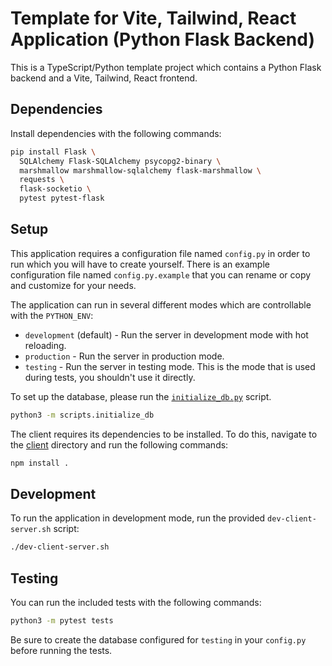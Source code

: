 # Template for Vite, Tailwind, React Application (Python Flask Backend)

This is a TypeScript/Python template project which contains a Python Flask backend and a Vite, Tailwind, React frontend.

## Dependencies

Install dependencies with the following commands:

```bash
pip install Flask \
  SQLAlchemy Flask-SQLAlchemy psycopg2-binary \
  marshmallow marshmallow-sqlalchemy flask-marshmallow \
  requests \
  flask-socketio \
  pytest pytest-flask
```

## Setup

This application requires a configuration file named `config.py` in order to run which you will have to create yourself.
There is an example configuration file named `config.py.example` that you can rename
or copy and customize for your needs.

The application can run in several different modes which are controllable with the `PYTHON_ENV`:

* `development` (default) - Run the server in development mode with hot reloading.
* `production` - Run the server in production mode.
* `testing` - Run the server in testing mode. This is the mode that is used during tests, you shouldn't use it directly.

To set up the database, please run the [`initialize_db.py`](./scripts/initialize_db.py) script.

```bash
python3 -m scripts.initialize_db
```

The client requires its dependencies to be installed. To do this, navigate to the [client](client/) directory and run the following commands:

```bash
npm install .
```

## Development

To run the application in development mode, run the provided `dev-client-server.sh` script:

```bash
./dev-client-server.sh
```

## Testing

You can run the included tests with the following commands:

```bash
python3 -m pytest tests
```

Be sure to create the database configured for `testing` in your `config.py` before running the tests.
